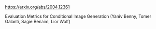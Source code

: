 https://arxiv.org/abs/2004.12361

Evaluation Metrics for Conditional Image Generation (Yaniv Benny, Tomer Galanti, Sagie Benaim, Lior Wolf)

